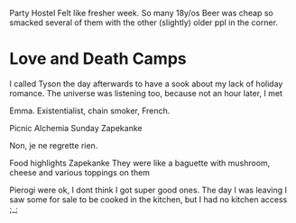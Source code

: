 Party Hostel
Felt like fresher week. So many 18y/os
Beer was cheap so smacked several of them with the other (slightly) older ppl in the corner.

# Love and Death Camps

I called Tyson the day afterwards to have a sook about my lack of holiday romance. The universe was listening too, because not an hour later, I met

Emma.
Existentialist, chain smoker, French.

Picnic
Alchemia Sunday
Zapekanke

Non, je ne regrette rien.

Food highlights
Zapekanke
They were like a baguette with mushroom, cheese and various toppings on them

Pierogi were ok, I dont think I got super good ones. The day I was leaving I saw some for sale to be cooked in the kitchen, but I had no kitchen access ;\_;
